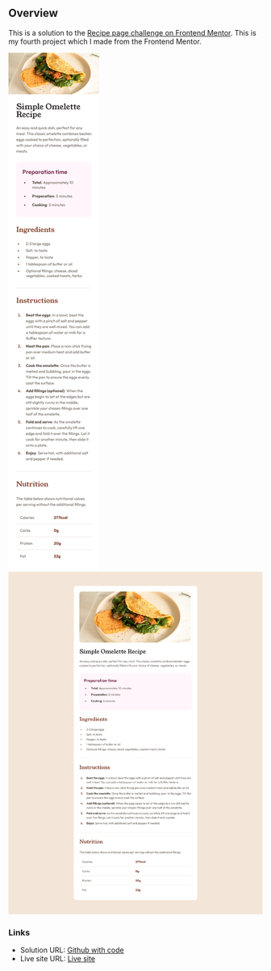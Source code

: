 ## Overview

This is a solution to the [Recipe page challenge on Frontend Mentor](https://www.frontendmentor.io/challenges/recipe-page-KiTsR8QQKm). This is my fourth project which I made from the Frontend Mentor.

![Screenshot 375px](./screenshot-375px.jpg)
![Screenshot 1440px](./screenshot-1440px.jpg)

### Links

- Solution URL: [Github with code](https://github.com/konradbaczyk/Recipe-page)
- Live site URL: [Live site](https://konradbaczyk.github.io/Recipe-page/)
